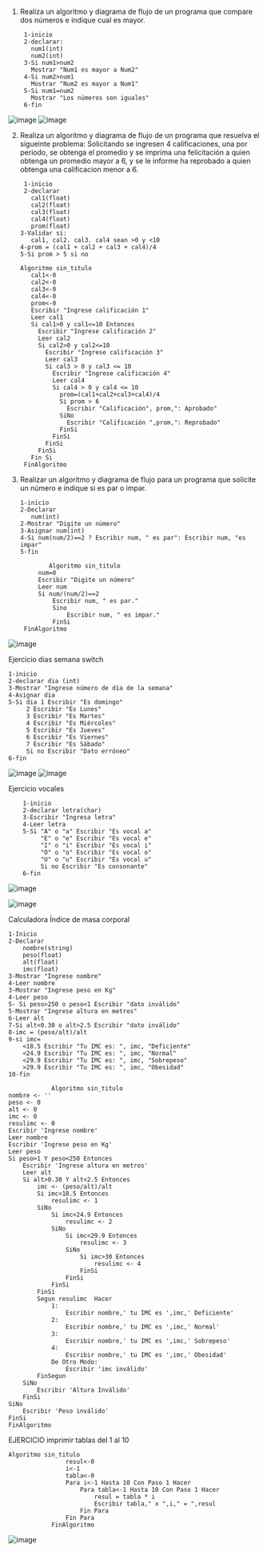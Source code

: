 1. Realiza un algoritmo y diagrama de flujo de un programa que compare dos números e indique cual es mayor.
  
        1-inicio
        2-declarar:
          num1(int)
          num2(int)
        3-Si num1>num2
          Mostrar "Num1 es mayor a Num2"
        4-Si num2>num1
          Mostrar "Num2 es mayor a Num1"
        5-Si num1=num2
          Mostrar "Los números son iguales"
        6-fin
        
![image](https://user-images.githubusercontent.com/113545552/191820726-9bb83b3c-9e54-484f-a1c7-5e8353aa79ac.png)
![image](https://user-images.githubusercontent.com/113545552/191820761-2c18a0d7-ce34-47f4-9808-f1d3f14518a6.png)

        
2. Realiza un algoritmo y diagrama de flujo de un programa que resuelva el sigueinte problema: Solicitando se ingresen 4 calificaciones, una por periodo, se obtenga el promedio y se imprima una felicitación a quien obtenga un promedio mayor a 6, y se le informe ha reprobado a quien obtenga una calificacion menor a 6.

        1-inicio
        2-declarar
          cal1(float)
          cal2(float)
          cal3(float)
          cal4(float)
          prom(float)
       3-Validar si:
          cal1, cal2. cal3. cal4 sean >0 y <10
       4-prom = (cal1 + cal2 + cal3 + cal4)/4
       5-Si prom > 5 si no
       
       Algoritmo sin_titulo
          cal1<-0
          cal2<-0
          cal3<-0
          cal4<-0
          prom<-0
          Escribir "Ingrese calificación 1"
          Leer cal1
          Si cal1>0 y cal1<=10 Entonces
            Escribir "Ingrese calificación 2"
            Leer cal2
            Si cal2>0 y cal2<=10
              Escribir "Ingrese calificación 3"
              Leer cal3
              Si cal3 > 0 y cal3 <= 10
                Escribir "Ingrese calificación 4"
                Leer cal4
                Si cal4 > 0 y cal4 <= 10
                  prom=(cal1+cal2+cal3+cal4)/4
                  Si prom > 6
                    Escribir "Calificación", prom,": Aprobado"
                  SiNo
                    Escribir "Calificación ",prom,": Reprobado"
                  FinSi
                FinSi
              FinSi
            FinSi
          Fin Si
        FinAlgoritmo

3. Realizar un algoritmo y diagrama de flujo para un programa que solicite un número e indique si es par o impar.

       1-inicio
       2-Declarar
          num(int)
       2-Mostrar "Digite un número"
       3-Asignar num(int)
       4-Si num(num/2)==2 ? Escribir num, " es par": Escribir num, "es impar"
       5-fin
       
		       Algoritmo sin_titulo
			num=0
			Escribir "Digite un número"
			Leer num
			Si num/(num/2)==2
				Escribir num, " es par."
				Sino
					Escribir num, " es impar."
				FinSi
		FinAlgoritmo


 ![image](https://user-images.githubusercontent.com/113545552/192011011-a148c9e0-dbef-46e2-854b-f5fd5ce9cce1.png)
   
       
Ejercicio dias semana switch

	1-inicio
	2-declarar dia (int)
	3-Mostrar "Ingrese número de día de la semana"
	4-Asignar dia
	5-Si dia 1 Escribir "Es domingo"
		 2 Escribir "Es Lunes"
		 3 Escribir "Es Martes"
		 4 Escribir "Es Miércoles"
		 5 Escribir "Es Jueves"
		 6 Escribir "Es Viernes"
		 7 Escribir "Es Sábado"
		 Si no Escribir "Dato erróneo"
	6-fin
![image](https://user-images.githubusercontent.com/113545552/192597717-645ae236-3b4d-4499-ab99-874c175b1f67.png)
![image](https://user-images.githubusercontent.com/113545552/192597964-e9cbf835-04a2-427d-abcd-bf31339961de.png)


Ejercicio vocales

		1-inicio
		2-declarar letra(char)
		3-Escribir "Ingresa letra"
		4-Leer letra
		5-Si "A" o "a" Escribir "Es vocal a"
		     "E" o "e" Escribir "Es vocal e"	
		     "I" o "i" Escribir "Es vocal i"
		     "O" o "o" Escribir "Es vocal o"
		     "U" o "u" Escribir "Es vocal u"
		     Si no Escribir "Es consonante"
		6-fin 

![image](https://user-images.githubusercontent.com/113545552/192598380-023721f3-24d2-4334-bdd1-60531a14508e.png)

![image](https://user-images.githubusercontent.com/113545552/192598097-2a0ad643-2b82-4a1a-9901-1a414b38d3bc.png)

Calculadora Índice de masa corporal

	1-Inicio
	2-Declarar 
		nombre(string)
		peso(float)
		alt(float)
		imc(float)
	3-Mostrar "Ingrese nombre"
	4-Leer nombre
	3-Mostrar "Ingrese peso en Kg"
	4-Leer peso
	5- Si peso>250 o peso<1 Escribir "dato inválido"
	5-Mostrar "Ingrese altura en metros"
	6-Leer alt
	7-Si alt<0.30 o alt>2.5 Escribir "dato inválido" 
	8-imc = (peso/alt)/alt
	9-si imc=
		<18.5 Escribir "Tu IMC es: ", imc, "Deficiente"
		<24.9 Escribir "Tu IMC es: ", imc, "Normal"
		<29.9 Escribir "Tu IMC es: ", imc, "Sobrepeso"
		>29.9 Escribir "Tu IMC es: ", imc, "Obesidad"
	10-fin
	
				Algoritmo sin_titulo
	nombre <- ''
	peso <- 0
	alt <- 0
	imc <- 0
	resulimc <- 0
	Escribir 'Ingrese nombre'
	Leer nombre
	Escribir 'Ingrese peso en Kg'
	Leer peso
	Si peso>1 Y peso<250 Entonces
		Escribir 'Ingrese altura en metros'
		Leer alt
		Si alt>0.30 Y alt<2.5 Entonces
			imc <- (peso/alt)/alt
			Si imc<18.5 Entonces
				resulimc <- 1
			SiNo
				Si imc<24.9 Entonces
					resulimc <- 2
				SiNo
					Si imc<29.9 Entonces
						resulimc <- 3
					SiNo
						Si imc>30 Entonces
							resulimc <- 4
						FinSi
					FinSi
				FinSi
			FinSi
			Segun resulimc  Hacer
				1:
					Escribir nombre,' tu IMC es ',imc,' Deficiente'
				2:
					Escribir nombre,' tu IMC es ',imc,' Normal'
				3:
					Escribir nombre,' tu IMC es ',imc,' Sobrepeso'
				4:
					Escribir nombre,' tu IMC es ',imc,' Obesidad'
				De Otro Modo:
					Escribir 'imc inválido'
			FinSegun
		SiNo
			Escribir 'Altura Inválido'
		FinSi
	SiNo
		Escribir 'Peso inválido'
	FinSi
	FinAlgoritmo

EJERCICIO imprimir tablas del 1 al 10

	Algoritmo sin_titulo
					resul<-0
					i<-1
					tabla<-0
					Para i<-1 Hasta 10 Con Paso 1 Hacer
						Para tabla<-1 Hasta 10 Con Paso 1 Hacer
							resul = tabla * i
							Escribir tabla," x ",i," = ",resul
						Fin Para
					Fin Para
				FinAlgoritmo

![image](https://user-images.githubusercontent.com/113545552/192857859-31441172-545c-4085-b895-bf11062ff491.png)



